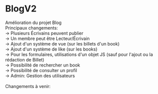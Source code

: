 # BlogV2
Amélioration du projet Blog <br />
Principaux changements: <br />
  -> Plusieurs Écrivains peuvent publier <br />
  -> Un membre peut être Lecteur/Écrivain <br />
  -> Ajout d'un système de vue (sur les billets d'un book) <br />
  -> Ajout d'un système de like (sur les books) <br />
  -> Pour les formulaires, utilisations d'un objet JS (sauf pour l'ajout ou la rédaction de Billet) <br />
  -> Possibilité de rechercher un book <br />
  -> Possibilité de consulter un profil <br />
  -> Admin: Gestion des utilisateurs <br />
  <br />
Changements à venir: <br />

